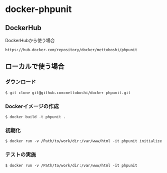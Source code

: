 # docker-phpunit

## DockerHub

DockerHubから使う場合

```
https://hub.docker.com/repository/docker/mettoboshi/phpunit
```

## ローカルで使う場合

### ダウンロード

```
$ git clone git@github.com:mettoboshi/docker-phpunit.git
```

### Dockerイメージの作成

```
$ docker build -t phpunit .  
```

### 初期化

```
$ docker run -v /Path/to/work/dir:/var/www/html -it phpunit initialize
```

### テストの実施

```
$ docker run -v /Path/to/work/dir:/var/www/html -it phpunit 
```
